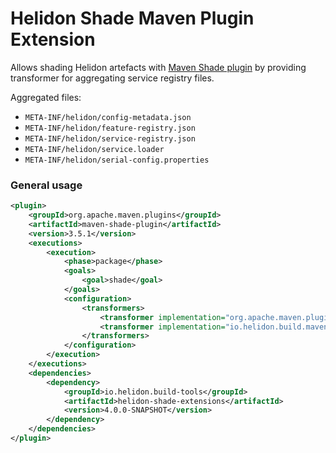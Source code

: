 # Helidon Shade Maven Plugin Extension

Allows shading Helidon artefacts with [Maven Shade plugin](https://maven.apache.org/plugins/maven-shade-plugin/) 
by providing transformer for aggregating service registry files.

Aggregated files:
 * `META-INF/helidon/config-metadata.json`
 * `META-INF/helidon/feature-registry.json`
 * `META-INF/helidon/service-registry.json`
 * `META-INF/helidon/service.loader`
 * `META-INF/helidon/serial-config.properties`

### General usage

```xml
<plugin>
    <groupId>org.apache.maven.plugins</groupId>
    <artifactId>maven-shade-plugin</artifactId>
    <version>3.5.1</version>
    <executions>
        <execution>
            <phase>package</phase>
            <goals>
                <goal>shade</goal>
            </goals>
            <configuration>
                <transformers>
                    <transformer implementation="org.apache.maven.plugins.shade.resource.ServicesResourceTransformer"/>
                    <transformer implementation="io.helidon.build.maven.shade.HelidonTransformer"/>
                </transformers>
            </configuration>
        </execution>
    </executions>
    <dependencies>
        <dependency>
            <groupId>io.helidon.build-tools</groupId>
            <artifactId>helidon-shade-extensions</artifactId>
            <version>4.0.0-SNAPSHOT</version>
        </dependency>
    </dependencies>
</plugin>
```
